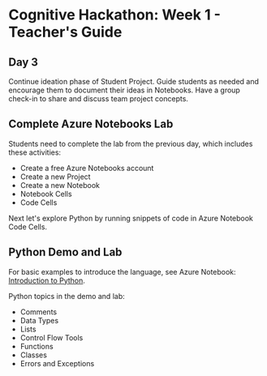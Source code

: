 # Cognitive Hackathon: Week 1 - Teacher's Guide
## Day 3

Continue ideation phase of Student Project. Guide students as needed and encourage them to document their ideas in Notebooks. Have a group check-in to share and discuss team project concepts.


## Complete Azure Notebooks Lab

Students need to complete the lab from the previous day, which includes these activities:

* Create a free Azure Notebooks account
* Create a new Project
* Create a new Notebook
* Notebook Cells
* Code Cells

Next let's explore Python by running snippets of code in Azure Notebook Code Cells.

## Python Demo and Lab
For basic examples to introduce the language, see Azure Notebook: [Introduction to Python]("https://github.com/danhermes/cognitive-hackathon/Teacher%Guide/Week%1/Introduction%to%Python.ipynb").

Python topics in the demo and lab:

* Comments
* Data Types
* Lists
* Control Flow Tools
* Functions
* Classes
* Errors and Exceptions
